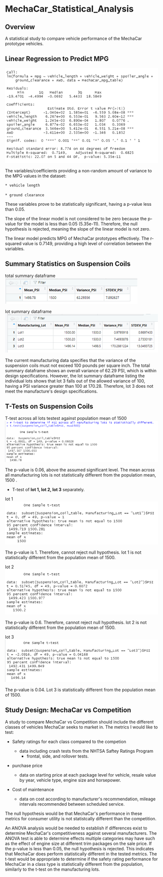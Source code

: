 # MechaCar_Statistical_Analysis

## Overview
 A statistical study to compare vehicle performance of the MechaCar prototype vehicles.

## Linear Regression to Predict MPG

![image](https://github.com/courtneysims/MechaCar_Statistical_Analysis/blob/abe8a13f36c9ff1252713990be33be871c86edd1/Resources/linear_regression.PNG)


The variables/coefficients providing a non-random amount of variance to the MPG values in the dataset:

    * vehicle length

    * ground clearance 


These variables prove to be statistically significant, having a p-value less than 0.05.

The slope of the linear model is not considered to be zero because the p-value for the model is less than 0.05 (5.35e-11). Therefore, the null hypothesis is rejected, meaning the slope of the linear model is not zero. 

The linear model predicts MPG of MechaCar prototypes effectively. The r-squared value is 0.7149, providing a high level of correlation between the variables.
    


## Summary Statistics on Suspension Coils

total summary dataframe
![image](https://github.com/courtneysims/MechaCar_Statistical_Analysis/blob/abe8a13f36c9ff1252713990be33be871c86edd1/Resources/total_summary.PNG)

lot summary dataframe
![image](https://github.com/courtneysims/MechaCar_Statistical_Analysis/blob/abe8a13f36c9ff1252713990be33be871c86edd1/Resources/lot_summary.PNG)

 The current manufacturing data specifies that the variance of the suspension coils must not exceed 100 pounds per square inch. The total summary dataframe shows an overall variance of 62.29 PSI, which is within design specifications. However, the lot summary dataframe listing the individual lots shows that lot 3 falls out of the allowed variance of 100, having a PSI variance greater than 100 at 170.28. Therefore, lot 3 does not meet the manufacture's design specifications.


## T-Tests on Suspension Coils


T-test across all lots testest against population mean of 1500 
![image](https://github.com/courtneysims/MechaCar_Statistical_Analysis/blob/226302360c31ea4d99406cd6a1a1f9cf509921d5/Resources/t_test_all_lots.PNG)

The p-value is 0.06, above the assumed significant level. The mean across all manufacturing lots is not statistically different from the population mean, 1500 . 

* T-test of **lot 1, lot 2, lot 3** separately. 

lot 1 ![image](https://github.com/courtneysims/MechaCar_Statistical_Analysis/blob/8963c87aa7321c008ed8c15bae935ba544e9666a/Resources/t_test_Lot1.PNG)

The p-value is 1. Therefore, cannot reject null hypothesis. lot 1 is not statistically different from the population mean of 1500.

lot 2 ![image](https://github.com/courtneysims/MechaCar_Statistical_Analysis/blob/8963c87aa7321c008ed8c15bae935ba544e9666a/Resources/t_test_Lot2.PNG)

The p-value is 0.6. Therefore, cannot reject null hypothesis. lot 2 is not statistically different from the population mean of 1500.

lot 3 ![image](https://github.com/courtneysims/MechaCar_Statistical_Analysis/blob/8963c87aa7321c008ed8c15bae935ba544e9666a/Resources/t_test_Lot3.PNG)

The p-value is 0.04. Lot 3 is statistically different from the population mean of 1500. 


## Study Design: MechaCar vs Competition

A study to compare MechaCar vs Competition should include the different classes of vehicles MechaCar seeks to market in. The metrics I would like to test:

 * Safety ratings for each class compared to the competion  
    * data including crash tests from the NHTSA Saftey Ratings Program 
        * frontal, side, and rollover tests.

 * purchase price 
    * data on starting price at each package level for vehicle, resale value by year, vehicle type, engine size and horsepower.

 * Cost of maintenance 
    * data on cost according to manufacturer's recommendation, mileage intervals recommended between scheduled service.

The null hypothesis would be that MechaCar's performance in these metrics for consumer utility is not statistcally different than the competition.



An ANOVA analysis would be needed to establish if differences exist to determine MechaCar's competitiveness against several manufacturers. The ANOVA test is able to determine effects multiple categories may have such as the effect of engine size at different trim packages on the sale price. If the p-value is less than 0.05, the null hypothesis is rejected. This indicates that MechaCar does perform statistically different in the tested metrics. The t-test would be appropriate to determine if the safety rating performance for MechaCar in a class type is statistically different from the population, similarly to the t-test on the manufacturing lots.  
